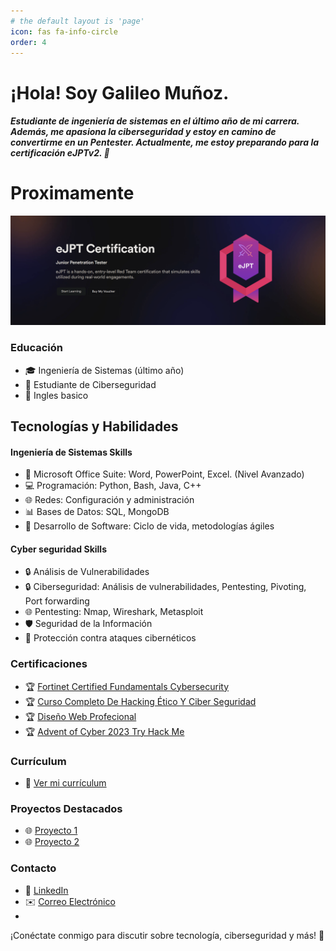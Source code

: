 ```yaml
---
# the default layout is 'page'
icon: fas fa-info-circle
order: 4
---
```

# ¡Hola! Soy Galileo Muñoz.
##### Estudiante de ingeniería de sistemas en el último año de mi carrera. Además, me apasiona la ciberseguridad y estoy en camino de convertirme en un Pentester. Actualmente, me estoy preparando para la certificación eJPTv2. 🚀

# Proximamente
![eJPTv2](/assets/img/eJPTv2.png) 

### Educación
- 🎓 Ingeniería de Sistemas (último año)
- 📘 Estudiante de Ciberseguridad
- 📄 Ingles basico

## Tecnologías y Habilidades

#### Ingeniería de Sistemas Skills
- 💼 Microsoft Office Suite: Word, PowerPoint, Excel. (Nivel Avanzado)
- 💻 Programación: Python, Bash, Java, C++
- 🌐 Redes: Configuración y administración
- 📊 Bases de Datos: SQL, MongoDB
- 🔄 Desarrollo de Software: Ciclo de vida, metodologías ágiles

#### Cyber seguridad Skills
- 🔒 Análisis de Vulnerabilidades
- 🔒 Ciberseguridad: Análisis de vulnerabilidades, Pentesting, Pivoting, Port forwarding
- 🌐 Pentesting: Nmap, Wireshark, Metasploit
- 🛡️ Seguridad de la Información
- 🚧 Protección contra ataques cibernéticos

### Certificaciones
- 🏆 <a href="/assets/img/Course_Completion_Certificate.pdf" target="_blank">Fortinet Certified Fundamentals Cybersecurity</a>
- 🏆 <a href="/assets/img/CursoCompletoDeHackingEticoYCiberSeguridad.jpg" target="_blank">Curso Completo De Hacking Ético Y Ciber Seguridad</a>
- 🏆 <a href="/assets/img/DiseñoWebProfecional.jpg" target="_blank">Diseño Web Profecional</a>
- 🏆 <a href="https://tryhackme-certificates.s3-eu-west-1.amazonaws.com/THM-PLBWZK8DDA.png" target="_blank">Advent of Cyber 2023 Try Hack Me</a>

### Currículum
- 📄 <a href="/assets/img/Curriculum.pdf" download>Ver mi currículum</a>

### Proyectos Destacados
- 🌐 [Proyecto 1](EnlaceProyecto1)
- 🌐 [Proyecto 2](EnlaceProyecto2)

### Contacto
- 🔗 <a href="https://www.linkedin.com/feed/" target="_blank">LinkedIn</a>
- ✉️ [Correo Electrónico](galileoquevedo@gmail.com)
- 

¡Conéctate conmigo para discutir sobre tecnología, ciberseguridad y más! 🤝